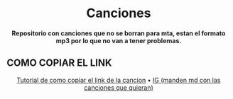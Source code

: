 <h1 align="center">
  <br>
  Canciones
  <br>
</h1>
<h4 align="center">Repositorio con canciones que no se borran para mta, estan el formato mp3 por lo que no van a tener problemas.</h4>

## COMO COPIAR EL LINK

<p align="center">
  <a href="https://gyazo.com/21402281cc3d3bf54ff869fe59932175">Tutorial de como copiar el link de la cancion</a>
  •
  <a href="https://instagram.com/lucas.emetea">IG (manden md  con las canciones que quieran)</a>
</p>
